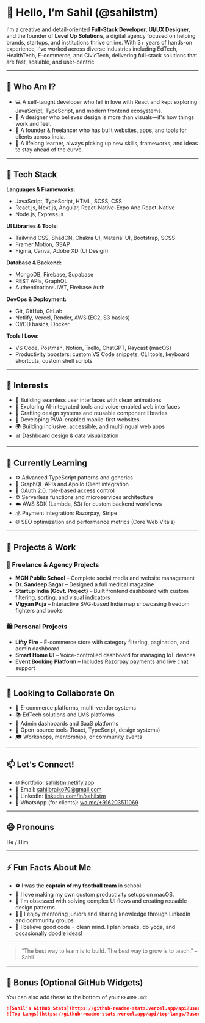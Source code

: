 # 👋 Hello, I’m Sahil (@sahilstm)

I'm a creative and detail-oriented **Full-Stack Developer**, **UI/UX Designer**, and the founder of **Level Up Solutions**, a digital agency focused on helping brands, startups, and institutions thrive online. With 3+ years of hands-on experience, I’ve worked across diverse industries including EdTech, HealthTech, E-commerce, and CivicTech, delivering full-stack solutions that are fast, scalable, and user-centric.

---

## 🧩 Who Am I?

- 💻 A self-taught developer who fell in love with React and kept exploring JavaScript, TypeScript, and modern frontend ecosystems.
- 🎨 A designer who believes design is more than visuals—it's how things work and feel.
- 🚀 A founder & freelancer who has built websites, apps, and tools for clients across India.
- 🔁 A lifelong learner, always picking up new skills, frameworks, and ideas to stay ahead of the curve.

---

## 🔧 Tech Stack

**Languages & Frameworks:**
- JavaScript, TypeScript, HTML, SCSS, CSS
- React.js, Next.js, Angular, React-Native-Expo And React-Native
- Node.js, Express.js

**UI Libraries & Tools:**
- Tailwind CSS, ShadCN, Chakra UI, Material UI, Bootstrap, SCSS
- Framer Motion, GSAP
- Figma, Canva, Adobe XD (UI Design)

**Database & Backend:**
- MongoDB, Firebase, Supabase
- REST APIs, GraphQL
- Authentication: JWT, Firebase Auth

**DevOps & Deployment:**
- Git, GitHub, GitLab
- Netlify, Vercel, Render, AWS (EC2, S3 basics)
- CI/CD basics, Docker

**Tools I Love:**
- VS Code, Postman, Notion, Trello, ChatGPT, Raycast (macOS)
- Productivity boosters: custom VS Code snippets, CLI tools, keyboard shortcuts, custom shell scripts

---

## 👀 Interests

- 🎯 Building seamless user interfaces with clean animations
- 🤖 Exploring AI-integrated tools and voice-enabled web interfaces
- 🎨 Crafting design systems and reusable component libraries
- 📱 Developing PWA-enabled mobile-first websites
- 🌍 Building inclusive, accessible, and multilingual web apps
- 📊 Dashboard design & data visualization

---

## 🌱 Currently Learning

- ⚙️ Advanced TypeScript patterns and generics
- 📡 GraphQL APIs and Apollo Client integration
- 🔐 OAuth 2.0, role-based access control
- ⚙️ Serverless functions and microservices architecture
- ☁️ AWS SDK (Lambda, S3) for custom backend workflows
- 💰 Payment integration: Razorpay, Stripe
- 🌐 SEO optimization and performance metrics (Core Web Vitals)

---

## 💼 Projects & Work

### 🔷 Freelance & Agency Projects
- **MGN Public School** – Complete social media and website management
- **Dr. Sandeep Sagar** – Designed a full medical magazine
- **Startup India (Govt. Project)** – Built frontend dashboard with custom filtering, sorting, and visual indicators
- **Vigyan Puja** – Interactive SVG-based India map showcasing freedom fighters and books

### 🛍 Personal Projects
- **Lifty Fire** – E-commerce store with category filtering, pagination, and admin dashboard
- **Smart Home UI** – Voice-controlled dashboard for managing IoT devices
- **Event Booking Platform** – Includes Razorpay payments and live chat support

---

## 💞 Looking to Collaborate On

- 🛒 E-commerce platforms, multi-vendor systems
- 📚 EdTech solutions and LMS platforms
- 🎯 Admin dashboards and SaaS platforms
- 🌟 Open-source tools (React, TypeScript, design systems)
- 🎓 Workshops, mentorships, or community events

---

## 📫 Let's Connect!

- 🌐 Portfolio: [sahilstm.netlify.app](https://sahilstm.netlify.app)
- 📧 Email: sahilbraiko70@gmail.com
- 🔗 LinkedIn: [linkedin.com/in/sahilstm](https://www.linkedin.com/in/sahil-kumar-stm/)
- 💬 WhatsApp (for clients): [wa.me/+916203511069](https://wa.me/)

---

## 😄 Pronouns
He / Him

---

## ⚡ Fun Facts About Me

- ⚽ I was the **captain of my football team** in school.
- 🧠 I love making my own custom productivity setups on macOS.
- 🧩 I'm obsessed with solving complex UI flows and creating reusable design patterns.
- 🧑‍🏫 I enjoy mentoring juniors and sharing knowledge through LinkedIn and community groups.
- 🧘 I believe good code = clean mind. I plan breaks, do yoga, and occasionally doodle ideas!

---

> “The best way to learn is to build. The best way to grow is to teach.” – Sahil

---

## 🧱 Bonus (Optional GitHub Widgets)

You can also add these to the bottom of your `README.md`:

```markdown
![Sahil's GitHub Stats](https://github-readme-stats.vercel.app/api?username=sahilstm&show_icons=true&theme=radical)
![Top Langs](https://github-readme-stats.vercel.app/api/top-langs/?username=sahilstm&layout=compact&theme=radical)
